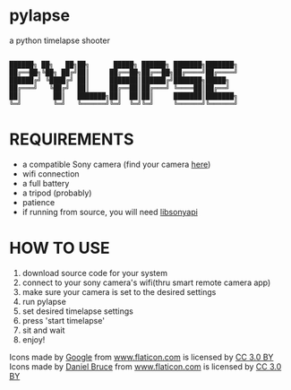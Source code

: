 # pylapse
a python timelapse shooter

```

██████╗ ██╗   ██╗██╗      █████╗ ██████╗ ███████╗███████╗
██╔══██╗╚██╗ ██╔╝██║     ██╔══██╗██╔══██╗██╔════╝██╔════╝
██████╔╝ ╚████╔╝ ██║     ███████║██████╔╝███████╗█████╗  
██╔═══╝   ╚██╔╝  ██║     ██╔══██║██╔═══╝ ╚════██║██╔══╝  
██║        ██║   ███████╗██║  ██║██║     ███████║███████╗
╚═╝        ╚═╝   ╚══════╝╚═╝  ╚═╝╚═╝     ╚══════╝╚══════╝

```

# REQUIREMENTS
- a compatible Sony camera (find your camera [here](https://developer.sony.com/develop/cameras/api-information/supported-devices))
- wifi connection
- a full battery
- a tripod (probably)
- patience
- if running from source, you will need [libsonyapi](https://github.com/BugsForDays/libsonyapi)

# HOW TO USE
1. download source code for your system
2. connect to your sony camera's wifi(thru smart remote camera app)
3. make sure your camera is set to the desired settings
4. run pylapse
5. set desired timelapse settings
6. press 'start timelapse'
7. sit and wait
8. enjoy!

<div>Icons made by <a href="https://www.flaticon.com/authors/google" title="Google">Google</a> from <a href="https://www.flaticon.com/" title="Flaticon">www.flaticon.com</a> is licensed by <a href="http://creativecommons.org/licenses/by/3.0/" title="Creative Commons BY 3.0" target="_blank">CC 3.0 BY</a></div>

<div>Icons made by <a href="https://www.flaticon.com/authors/daniel-bruce" title="Daniel Bruce">Daniel Bruce</a> from <a href="https://www.flaticon.com/" title="Flaticon">www.flaticon.com</a> is licensed by <a href="http://creativecommons.org/licenses/by/3.0/" title="Creative Commons BY 3.0" target="_blank">CC 3.0 BY</a></div>
